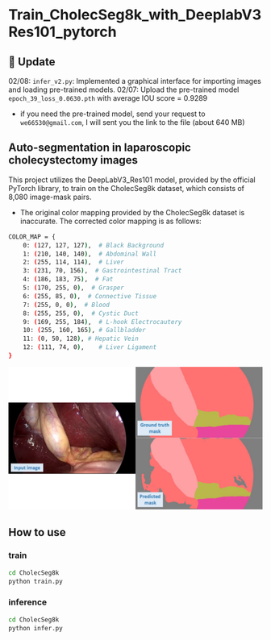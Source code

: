 # Train_CholecSeg8k_with_DeeplabV3Res101_pytorch
## 🚀 Update
02/08: ```infer_v2.py```: Implemented a graphical interface for importing images and loading pre-trained models.
02/07: Upload the pre-trained model ```epoch_39_loss_0.0630.pth``` with average IOU score = 0.9289
* if you need the pre-trained model, send your request to ```we66530@gmail.com```, I will sent you the link to the file (about 640 MB)
## Auto-segmentation in laparoscopic cholecystectomy images
This project utilizes the DeepLabV3_Res101 model, provided by the official PyTorch library, to train on the CholecSeg8k dataset, which consists of 8,080 image-mask pairs.
* The original color mapping provided by the CholecSeg8k dataset is inaccurate. The corrected color mapping is as follows:
``` bash
COLOR_MAP = {
    0: (127, 127, 127),  # Black Background
    1: (210, 140, 140),  # Abdominal Wall
    2: (255, 114, 114),  # Liver
    3: (231, 70, 156),  # Gastrointestinal Tract
    4: (186, 183, 75),  # Fat
    5: (170, 255, 0),  # Grasper
    6: (255, 85, 0),  # Connective Tissue
    7: (255, 0, 0),  # Blood
    8: (255, 255, 0),  # Cystic Duct
    9: (169, 255, 184),  # L-hook Electrocautery
    10: (255, 160, 165), # Gallbladder
    11: (0, 50, 128), # Hepatic Vein
    12: (111, 74, 0),    # Liver Ligament
}
```
![Model will choose the picture with conversation fit your input](./output/demo.jpg)
## How to use
### train
```bash
cd CholecSeg8k
python train.py
```
### inference
```bash
cd CholecSeg8k
python infer.py
```

